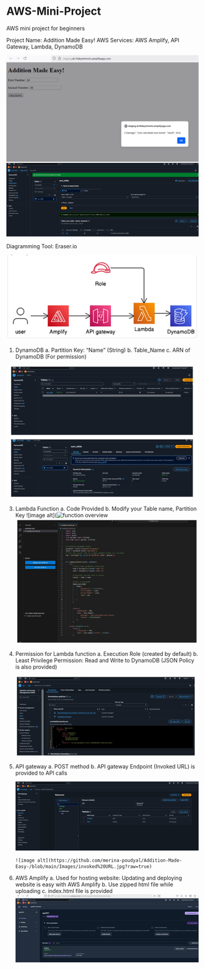 # AWS-Mini-Project
AWS mini project for beginners



Project Name: Addition Made Easy!
AWS Services: AWS Amplify, API Gateway, Lambda, DynamoDB

![image alt](https://github.com/merina-poudyal/Addition-Made-Easy-/blob/main/Images/User%20interface%20.jpg?raw=true)
![image alt](https://github.com/merina-poudyal/Addition-Made-Easy-/blob/main/Images/writing%20to%20dynamodb.jpg?raw=true)

Diagramming Tool: Eraser.io

![image alt](https://github.com/merina-poudyal/Addition-Made-Easy-/blob/main/Images/Overall%20architecture.jpg?raw=true)


1.	DynamoDB
        a.	Partition Key: “Name” (String)
        b.	Table_Name
        c.	ARN of DynamoDB (For permission)

 ![image alt](https://github.com/merina-poudyal/Addition-Made-Easy-/blob/main/Images/Dynamodb%20setting.jpg?raw=true)

 
3.	Lambda Function 
        a.	Code Provided
        b.	Modify your Table name, Partition Key
 ![image alt](![function overview](https://github.com/user-attachments/assets/b347a3e1-8127-462d-8911-b024d063bf2f)
 ![image alt](https://github.com/merina-poudyal/Addition-Made-Easy-/blob/main/Images/Lambda%20code.jpg?raw=true)
  
   
5.	Permission for Lambda function
        a.	Execution Role (created by default)
        b.	Least Privilege Permission: Read and Write to DynamoDB (JSON Policy is also provided)

  	 ![image alt](https://github.com/merina-poudyal/Addition-Made-Easy-/blob/main/Images/lambda%20permission.jpg?raw=true)
 
7.	API gateway
        a.	POST method
        b.	API gateway Endpoint (Invoked URL) is provided to API calls

  	 ![image alt](https://github.com/merina-poudyal/Addition-Made-Easy-/blob/main/Images/API%20Gateway%20Post%20Method.jpg?raw=true)

        ![image alt](https://github.com/merina-poudyal/Addition-Made-Easy-/blob/main/Images/invoked%20URL.jpg?raw=true)

   
9.	AWS Amplify
        a.	Used for hosting website: Updating and deploying website is easy with AWS Amplify
        b.	Use zipped html file while uploading
        c.	index.html file is provided
 ![image alt](https://github.com/merina-poudyal/Addition-Made-Easy-/blob/main/Images/Amplify%20URL%20deployment%20.jpg?raw=true)
  	

 

